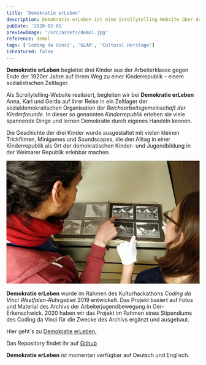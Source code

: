 ```yaml
---
title: 'Demokratie erLeben'
description: Demokratie erLeben ist eine Scrollytelling-Website über drei Kinder aus der Arbeiterklasse in den 1920er Jahren, die an einer Kinderrepublik teilnehmen. Das Projekt wurde im Rahmen eines Coding da Vinci Stipendiums 2020 entwickelt.
pubDate: '2020-02-01'
previewImage: '/src/assets/demol.jpg'
reference: demol
tags: ['Coding da Vinci', 'GLAM', 'Cultural Heritage']
isFeatured: false
---
```


**Demokratie erLeben** begleitet drei Kinder aus der Arbeiterklasse gegen Ende der 1920er Jahre auf ihrem Weg zu einer Kinderrepublik – einem sozialistischen Zeltlager.

Als Scrollytelling-Website realisiert, begleiten wir bei **Demokratie erLeben** Anna, Karl und Gerda auf ihrer Reise in ein Zeltlager der sozialdemokratischen Organisation der _Reichsarbeitsgemeinschaft der Kinderfreunde_. In dieser so genannten _Kinderrepublik_ erleben sie viele spannende Dinge und lernen Demokratie durch eigenes Handeln kennen.

Die Geschichte der drei Kinder wurde ausgestaltet mit vielen kleinen Trickfilmen, Minigames und Soundscapes, die den Alltag in einer Kinderrepublik als Ort der demokratischen Kinder- und Jugendbildung in der Weimarer Republik erlebbar machen.

![Demokratie erLeben](/src/assets/demol1.jpg)

**Demokratie erLeben** wurde im Rahmen des Kulturhackathons _Coding da Vinci Westfalen-Ruhrgebiet_ 2019 entwickelt. Das Projekt basiert auf Fotos und Material des Archivs der Arbeiterjugendbewegung in Oer-Erkenschwick. 2020 haben wir das Projekt im Rahmen eines Stipendiums des Coding da Vinci für die Zwecke des Archivs ergänzt und ausgebaut.

Hier geht´s zu [Demokratie erLeben.](https://demokratie-erleben.arbeiterjugend.de/)

Das Repository findet ihr auf [Github](https://github.com/gerdesque/demokratieerleben2020)

**Demokratie erLeben** ist momentan verfügbar auf Deutsch und Englisch.
